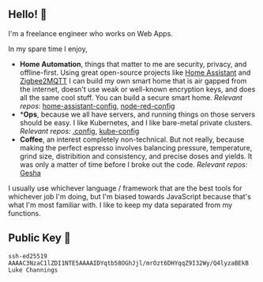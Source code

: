 ## Hello! 👋

I'm a freelance engineer who works on Web Apps.

In my spare time I enjoy,

- **Home Automation**, things that matter to me are security, privacy, and offline-first. Using great open-source projects like [Home Assistant](https://github.com/home-assistant) and [Zigbee2MQTT](https://github.com/koenkk/zigbee2mqtt) I can build my own smart home that is air gapped from the internet, doesn't use weak or well-known encryption keys, and does all the same cool stuff. You can build a secure smart home. *Relevant repos*: [home-assistant-config](https://github.com/LukeChannings/home-assistant-config), [node-red-config](https://github.com/LukeChannings/node-red-config)
- ***Ops**, because we all have servers, and running things on those servers should be easy. I like Kubernetes, and I like bare-metal private clusters. *Relevant repos:* [.config](https://github.com/LukeChannings/.config), [kube-config](https://github.com/LukeChannings/kube-config)
- **Coffee**, an interest completely non-technical. But not really, because making the perfect espresso involves balancing pressure, temperature, grind size, distribition and consistency, and precise doses and yields. It was only a matter of time before I broke out the code. *Relevant repos:* [Gesha](https://github.com/LukeChannings/gesha)


I usually use whichever language / framework that are the best tools for whichever job I'm doing, but I'm biased towards JavaScript because that's what I'm most familiar with. I like to keep my data separated from my functions.

## Public Key 🔑

```
ssh-ed25519 AAAAC3NzaC1lZDI1NTE5AAAAIDYqtb58OGhJjl/mrOzt6DHYqqZ9I32Wy/Q4lyzaBEkB Luke Channings
```
